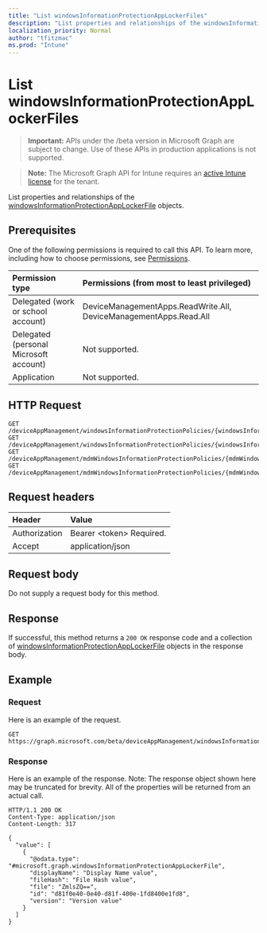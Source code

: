 ```yaml
---
title: "List windowsInformationProtectionAppLockerFiles"
description: "List properties and relationships of the windowsInformationProtectionAppLockerFile objects."
localization_priority: Normal
author: "tfitzmac"
ms.prod: "Intune"
---
```


# List windowsInformationProtectionAppLockerFiles

> **Important:** APIs under the /beta version in Microsoft Graph are subject to change. Use of these APIs in production applications is not supported.

> **Note:** The Microsoft Graph API for Intune requires an [active Intune license](https://go.microsoft.com/fwlink/?linkid=839381) for the tenant.

List properties and relationships of the [windowsInformationProtectionAppLockerFile](../resources/intune-mam-windowsinformationprotectionapplockerfile.md) objects.

## Prerequisites
One of the following permissions is required to call this API. To learn more, including how to choose permissions, see [Permissions](/concepts/permissions-reference.md).

|Permission type|Permissions (from most to least privileged)|
|:---|:---|
|Delegated (work or school account)|DeviceManagementApps.ReadWrite.All, DeviceManagementApps.Read.All|
|Delegated (personal Microsoft account)|Not supported.|
|Application|Not supported.|

## HTTP Request
<!-- {
  "blockType": "ignored"
}
-->
``` http
GET /deviceAppManagement/windowsInformationProtectionPolicies/{windowsInformationProtectionPolicyId}/exemptAppLockerFiles
GET /deviceAppManagement/windowsInformationProtectionPolicies/{windowsInformationProtectionPolicyId}/protectedAppLockerFiles
GET /deviceAppManagement/mdmWindowsInformationProtectionPolicies/{mdmWindowsInformationProtectionPolicyId}/exemptAppLockerFiles
GET /deviceAppManagement/mdmWindowsInformationProtectionPolicies/{mdmWindowsInformationProtectionPolicyId}/protectedAppLockerFiles
```

## Request headers
|Header|Value|
|:---|:---|
|Authorization|Bearer &lt;token&gt; Required.|
|Accept|application/json|

## Request body
Do not supply a request body for this method.

## Response
If successful, this method returns a `200 OK` response code and a collection of [windowsInformationProtectionAppLockerFile](../resources/intune-mam-windowsinformationprotectionapplockerfile.md) objects in the response body.

## Example

### Request
Here is an example of the request.
``` http
GET https://graph.microsoft.com/beta/deviceAppManagement/windowsInformationProtectionPolicies/{windowsInformationProtectionPolicyId}/exemptAppLockerFiles
```

### Response
Here is an example of the response. Note: The response object shown here may be truncated for brevity. All of the properties will be returned from an actual call.
``` http
HTTP/1.1 200 OK
Content-Type: application/json
Content-Length: 317

{
  "value": [
    {
      "@odata.type": "#microsoft.graph.windowsInformationProtectionAppLockerFile",
      "displayName": "Display Name value",
      "fileHash": "File Hash value",
      "file": "ZmlsZQ==",
      "id": "d81f0e40-0e40-d81f-400e-1fd8400e1fd8",
      "version": "Version value"
    }
  ]
}
```




